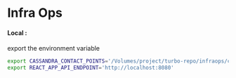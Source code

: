 # Infra Ops

#### Local :
export the environment variable 
```bash
export CASSANDRA_CONTACT_POINTS='/Volumes/project/turbo-repo/infraops/config/cassandra.yml'
export REACT_APP_API_ENDPOINT='http://localhost:8080'
```